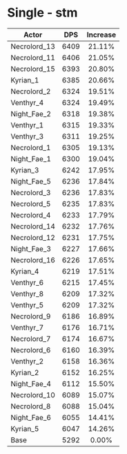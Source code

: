 # Single - stm
| Actor | DPS | Increase |
|---|:---:|:---:|
|Necrolord_13|6409|21.11%|
|Necrolord_11|6406|21.05%|
|Necrolord_15|6393|20.80%|
|Kyrian_1|6385|20.66%|
|Necrolord_2|6324|19.51%|
|Venthyr_4|6324|19.49%|
|Night_Fae_2|6318|19.38%|
|Venthyr_1|6315|19.33%|
|Venthyr_3|6311|19.25%|
|Necrolord_1|6305|19.13%|
|Night_Fae_1|6300|19.04%|
|Kyrian_3|6242|17.95%|
|Night_Fae_5|6236|17.84%|
|Necrolord_3|6236|17.83%|
|Necrolord_5|6235|17.83%|
|Necrolord_4|6233|17.79%|
|Necrolord_14|6232|17.76%|
|Necrolord_12|6231|17.75%|
|Night_Fae_3|6227|17.66%|
|Necrolord_16|6226|17.65%|
|Kyrian_4|6219|17.51%|
|Venthyr_6|6215|17.45%|
|Venthyr_8|6209|17.32%|
|Venthyr_5|6209|17.32%|
|Necrolord_9|6186|16.89%|
|Venthyr_7|6176|16.71%|
|Necrolord_7|6174|16.67%|
|Necrolord_6|6160|16.39%|
|Venthyr_2|6158|16.36%|
|Kyrian_2|6152|16.25%|
|Night_Fae_4|6112|15.50%|
|Necrolord_10|6089|15.07%|
|Necrolord_8|6088|15.04%|
|Night_Fae_6|6055|14.41%|
|Kyrian_5|6047|14.26%|
|Base|5292|0.00%|

